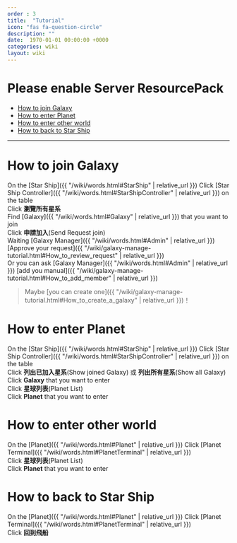 ```yaml
---
order : 3
title:  "Tutorial"
icon: "fas fa-question-circle"
description: ""
date:  1970-01-01 00:00:00 +0000
categories: wiki
layout: wiki
---
```


# Please enable Server ResourcePack

- [How to join Galaxy](#How_to_join_Galaxy)
- [How to enter Planet](#How_to_enter_Planet)
- [How to enter other world](#How_to_enter_other_world)
- [How to back to Star Ship](#How_to_back_to_Star_Ship)
  
---

<a name="How_to_join_Galaxy">

# How to join Galaxy

On the [Star Ship]({{ "/wiki/words.html#StarShip" | relative_url }}) Click [Star Ship Controller]({{ "/wiki/words.html#StarShipController" | relative_url }}) on the table  
Click **瀏覽所有星系**  
Find [Galaxy]({{ "/wiki/words.html#Galaxy" | relative_url }}) that you want to join  
Click **申請加入**(Send Request join)  
Waiting [Galaxy Manager]({{ "/wiki/words.html#Admin" | relative_url }}) [Approve your request]({{ "/wiki/galaxy-manage-tutorial.html#How_to_review_request" | relative_url }})  
Or you can ask [Galaxy Manager]({{ "/wiki/words.html#Admin" | relative_url }}) [add you manual]({{ "/wiki/galaxy-manage-tutorial.html#How_to_add_member" | relative_url }})

> Maybe [you can create one]({{ "/wiki/galaxy-manage-tutorial.html#How_to_create_a_galaxy" | relative_url }})！

<a name="How_to_enter_Planet">

# How to enter Planet

On the [Star Ship]({{ "/wiki/words.html#StarShip" | relative_url }}) Click [Star Ship Controller]({{ "/wiki/words.html#StarShipController" | relative_url }}) on the table  
Click **列出已加入星系**(Show joined Galaxy) 或 **列出所有星系**(Show all Galaxy)  
Click **Galaxy** that you want to enter  
Click **星球列表**(Planet List)  
Click **Planet** that you want to enter

<a name="How_to_enter_other_world">

# How to enter other world

On the [Planet]({{ "/wiki/words.html#Planet" | relative_url }}) Click [Planet Terminal]({{ "/wiki/words.html#PlanetTerminal" | relative_url }})  
Click **星球列表**(Planet List)  
Click **Planet** that you want to enter

<a name="How_to_back_to_Star_Ship">

# How to back to Star Ship

On the [Planet]({{ "/wiki/words.html#Planet" | relative_url }}) Click [Planet Terminal]({{ "/wiki/words.html#PlanetTerminal" | relative_url }})  
Click **回到飛船**
